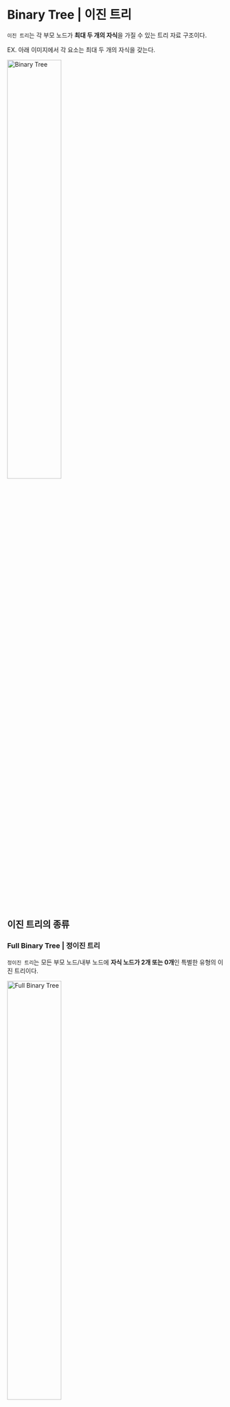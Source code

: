 # Binary Tree | 이진 트리
```이진 트리```는 각 부모 노드가 **최대 두 개의 자식**을 가질 수 있는 트리 자료 구조이다.

EX. 아래 이미지에서 각 요소는 최대 두 개의 자식을 갖는다.

<img src="./images/17.Binary_Tree.png" width="50%" alt="Binary Tree">
<br><br>

## 이진 트리의 종류
### Full Binary Tree | 정이진 트리
```정이진 트리```는 모든 부모 노드/내부 노드에 **자식 노드가 2개 또는 0개**인 특별한 유형의 이진 트리이다.

<img src="./images/18.Full_Binary_Tree.png" width="50%" alt="Full Binary Tree">
<br><br>

```python
# Checking if a binary tree is a full binary tree in Python

# Creating a node
class Node:
    def __init__(self, item):
        self.item = item
        self.leftChild = None
        self.rightChild = None

# Checking full binary tree
def isFullTree(root):
    # Tree empty case
    if root is None:
        return True
    
    # Checking whether child is present
    if root.leftChild is None and root.rightChild is None:
        return True

    if root.leftChild is not None and root.rightChild is not None:
        return (isFullTree(root.leftChild) and isFullTree(root.rightChild))
    
    return False


root = Node(1)
root.rightChild = Node(3)
root.leftChild = Node(2)

root.leftChild.leftChild = Node(4)
root.leftChild.rightChild = Node(5)
root.rightChild.leftChild.leftChild = Node(6)
root.rightChild.leftChild.rightChild = Node(7)

if isFullTree(root):
    print("The tree is a full binary tree")
else:
    print("The tree is not a full binary full")
```

### Perfect Binary Tree | 포화 이진 트리
```포화 이진 트리```는 모든 내부 노드에 정확히 **2개의 자식 노드**가 있고 모든 잎사귀 노드가 **동일한 레벨**에 있는 이진 트리의 유형이다.  

<img src="./images/19.Perfect_Binary_Tree.png" width="70%" alt="Perfect Binary Tree">
<br><br>

```python
# Checking if a binary tree is a perfect binary tree in Python
class newNode:
    def __init__(self, k):
        self.key = k
        self.right = None
        self.left = None

# Calculate the depth
def calculateDepth(node):
    d = 0
    while (node is not None):
        d += 1
        node = node.left
    return d

# Check if the tree is perfect binary tree
def isPerfect(root, d, level=0):
    # Check if the tree is empty
    if (root is None):
        return True

    # Check the presence of trees
    if (root.left is None and root.right is None):
        return (d == level + 1)

    if (root.left is None or root.right is None):
        return False

    return (is_perfect(root.left, d, level + 1) and
            is_perfect(root.right, d, level + 1))


root = None
root = newNode(1)
root.left = newNode(2)
root.right = newNode(3)
root.left.left = newNode(4)
root.left.right = newNode(5)

if (isPerfect(root, calculateDepth(root))):
    print("The tree is a perfect binary tree")
else:
    print("The tree is not a perfect binary tree")
```


### Complete Binary Tree | 완전 이진 트리
```완전 이진 트리```는 정이진 트리와 비슷하지만, 아래와 같은 차이점이 있다.

1. 모든 레벨은 완전히 채워져야 한다.
1. 모든 잎사귀 요소는 **왼쪽으로 기울어져야** 한다.
1. 마지막 잎사귀 요소에는 **오른쪽 형제 노드가 없을 수 있다**. 즉, 완전 이진 트리가 정이진 트리일 필요는 없다.

<img src="./images/20.Complete_Binary_Tree.png" width="70%" alt="Complete Binary Tree">
<br><br>

```python
# Checking if a binary tree is a complete binary tree in Python
class Node:
    def __init__(self, item):
        self.item = item
        self.left = None
        self.right = None

# Count the number of nodes
def count_nodes(root):
    if root is None:
        return 0
    return (1 + count_nodes(root.left) + count_nodes(root.right))

# Check if the tree is complete binary tree
def is_complete(root, index, numberNodes):
    # Check if the tree is empty
    if root is None:
        return True

    if index >= numberNodes:
        return False

    return (is_complete(root.left, 2 * index + 1, numberNodes)
            and is_complete(root.right, 2 * index + 2, numberNodes))


root = Node(1)
root.left = Node(2)
root.right = Node(3)
root.left.left = Node(4)
root.left.right = Node(5)
root.right.left = Node(6)

node_count = count_nodes(root)
index = 0

if is_complete(root, index, node_count):
    print("The tree is a complete binary tree")
else:
    print("The tree is not a complete binary tree")
```

### Degenerate or Pathological Tree | 변질 트리
```변질 트리```는 왼쪽 또는 오른쪽에 **오직 하나의 자식 노드**를 갖는 트리이다.

<img src="./images/21.Pathological_Tree.png" width="40%" alt="Pathological Tree">
<br><br>

### Skewed Binary Tree | 편향 이진 트리
```편향 이진 트리```는 **왼쪽 또는 오른쪽 노드에 의해 지배**되는 변질 트리이다. 따라서, 편향 이진 트리는 좌편향 이진 트리, 우편향 이진 트리의 두 가지 종류가 있다.

<img src="./images/22.Skewed_Binary_Tree.png" width="80%" alt="Skewed Binary Tree">
<br><br>

### Balanced Binary Tree | 균형 이진 트리
```균형 이진 트리```는 각 노드의 왼쪽과 오른쪽 하위 트리의 **차이가 0 또는 1**인 이진 트리의 종류이다.

<img src="./images/23.Balanced_Binary_Tree.png" width="50%" alt="Balanced Binary Tree">
<br><br>

```python
# Checking if a binary tree is CalculateHeight balanced in Python
class Node:
    def __init__(self, item):
        self.item = item
        self.left = None
        self.right = None

# Calculate height
class CalculateHeight:
    def __init__(self):
        self.CalculateHeight = 0

# Check height balance
def is_height_balanced(root, CalculateHeight):
    left_height = CalculateHeight()
    right_height = CalculateHeight()

    if root is None:
        return True

    l = is_height_balanced(root.left, left_height)
    r = is_height_balanced(root.right, right_height)

    CalculateHeight.CalculateHeight = max(
        left_height.CalculateHeight, right_height.CalculateHeight) + 1

    if abs(left_height.CalculateHeight - right_height.CalculateHeight) <= 1:
        return l and r

    return False


CalculateHeight = CalculateHeight()

root = Node(1)
root.left = Node(2)
root.right = Node(3)
root.left.left = Node(4)
root.left.right = Node(5)

if is_height_balanced(root, CalculateHeight):
    print('The tree is balanced')
else:
    print('The tree is not balanced')
```

## 이진 트리 표현
이진 트리의 노드는 다른 노드에 대한 두 개의 포인터와 데이터 부분을 포함하는 구조로 표현된다.

```python
class Node:
    def __init__(self, key):
        self.left = None
        self.right = None
        self.val = key
```


## 코드 예시
```python
# Binary Tree in Python
class Node:
    def __init__(self, key):
        self.left = None
        self.right = None
        self.val = key

    # Traverse preorder
    def traversePreOrder(self):
        print(self.val, end=' ')
        if self.left:
            self.left.traversePreOrder()
        if self.right:
            self.right.traversePreOrder()

    # Traverse inorder
    def traverseInOrder(self):
        if self.left:
            self.left.traverseInOrder()
        print(self.val, end=' ')
        if self.right:
            self.right.traverseInOrder()

    # Traverse postorder
    def traversePostOrder(self):
        if self.left:
            self.left.traversePostOrder()
        if self.right:
            self.right.traversePostOrder()
        print(self.val, end=' ')


root = Node(1)

root.left = Node(2)
root.right = Node(3)

root.left.left = Node(4)

print("Pre order Traversal: ", end="")
root.traversePreOrder()
print("\nIn order Traversal: ", end="")
root.traverseInOrder()
print("\nPost order Traversal: ", end="")
root.traversePostOrder()
```
Output:
```bash
Pre order Traversal: 1 2 4 3 
In order Traversal: 4 2 1 3 
Post order Traversal: 4 2 3 1
```

## 이진 트리의 활용
- 쉽고 빠른 데이터 접근
- 라우터 알고리즘
- 힙 자료 구조 구현
- 구문 트리


## Reference
- https://www.programiz.com/dsa/binary-tree